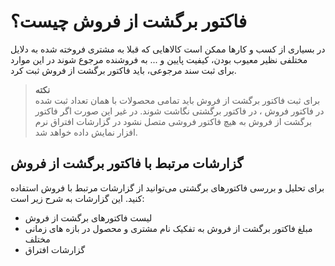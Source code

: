 # فاکتور برگشت از فروش چیست؟
در بسیاری از کسب و کارها ممکن است کالاهایی که قبلا به مشتری فروخته شده به دلایل مختلفی نظیر معیوب بودن، کیفیت پایین و ... به فروشنده مرجوع شوند در این موارد برای ثبت سند مرجوعی، باید فاکتور برگشت از فروش ثبت کرد.<br>

>**نکته**<br>
 برای ثبت فاکتور برگشت از فروش باید تمامی محصولات با همان تعداد ثبت شده در فاکتور فروش ، در فاکتور برگشتی نگاشت شوند. در غیر این صورت اگر فاکتور برگشت از فروش به هیچ فاکتور فروشی متصل نشود در گزارشات افتراق نرم افزار نمایش داده خواهد شد.<br>
 
 ##  گزارشات مرتبط با فاکتور برگشت از فروش
برای تحلیل و بررسی فاکتورهای برگشتی می‌توانید از گزارشات مرتبط با فروش استفاده کنید. این گزارشات به شرح زیر است:<br>
- لیست فاکتورهای برگشت از فروش
- مبلغ فاکتور برگشت از فروش به تفکیک نام مشتری و محصول در بازه های زمانی مختلف
- گزارشات افتراق
